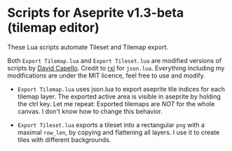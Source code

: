 # Scripts for Aseprite v1.3-beta (tilemap editor)

These Lua scripts automate Tileset and Tilemap export.

Both ```Export Tilemap.lua``` and ```Export Tileset.lua``` are modified versions of scripts by [David Capello](https://github.com/dacap).
Credit to [rxi](https://github.com/rxi/json.lua) for ```json.lua```.
Everything including my modifications are under the MIT licence, feel free to use and modify.

- ```Export Tilemap.lua``` uses json.lua to export aseprite tile indices for each tilemap layer. The exported active area is visible in aseprite by holding the ctrl key. Let me repeat: Exported tilemaps are *NOT* for the whole canvas. I don't know how to change this behavior. 

- ```Export Tileset.lua``` exports a tileset into a rectangular ```png``` with a maximal ```row_len```, by copying and flattening all layers. I use it to create tiles with different backgrounds.

